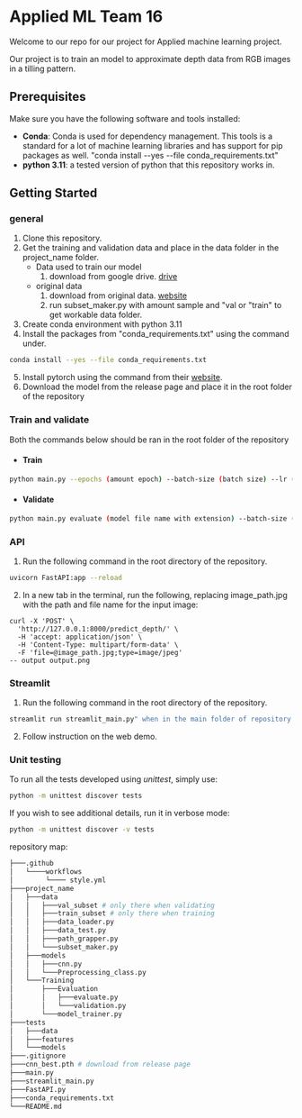# Applied ML Team 16

Welcome to our repo for our project for Applied machine learning project.

Our project is to train an model to approximate depth data from RGB images in a tilling pattern.

## Prerequisites
Make sure you have the following software and tools installed:

- **Conda**: Conda is used for dependency management. This tools is a standard for a lot of machine learning libraries and has support for pip packages as well. "conda install --yes --file conda_requirements.txt"
- **python 3.11**: a tested version of python that this repository works in.

## Getting Started
### general
1. Clone this repository.
2. Get the training and validation data and place in the data folder in the project_name folder.
    * Data used to train our model
        1. download from google drive. [drive](https://drive.google.com/drive/folders/1k_WsVOjaULgb3N2JebxjTVqJjVsw85dP)
    * original data
        1. download from original data. [website](https://diode-dataset.org/)
        2. run subset_maker.py with amount sample and "val or "train" to get workable data folder.
3. Create conda environment with python 3.11
4. Install the packages from "conda_requirements.txt" using the command under.
```bash
conda install --yes --file conda_requirements.txt
```
5. Install pytorch using the command from their [website](https://pytorch.org/).
6. Download the model from the release page and place it in the root folder of the repository

### Train and validate
Both the commands below should be ran in the root folder of the repository

* #### Train
```bash
python main.py --epochs (amount epoch) --batch-size (batch size) --lr (learning rate) --freeze (amount before freeze) cnn
```

* #### Validate
```bash
python main.py evaluate (model file name with extension) --batch-size (batch size)
```

### API
1. Run the following command in the root directory of the repository.
```bash
uvicorn FastAPI:app --reload
```
2. In a new tab in the terminal, run the following, replacing image_path.jpg with the path and file name for the input image:
```
curl -X 'POST' \
  'http://127.0.0.1:8000/predict_depth/' \
  -H 'accept: application/json' \
  -H 'Content-Type: multipart/form-data' \
  -F 'file=@image_path.jpg;type=image/jpeg'
-- output output.png
```

### Streamlit
1. Run the following command in the root directory of the repository.
```bash
streamlit run streamlit_main.py" when in the main folder of repository.
```
2. Follow instruction on the web demo.

### Unit testing

To run all the tests developed using _unittest_, simply use:
```bash
python -m unittest discover tests
```
If you wish to see additional details, run it in verbose mode:
```bash
python -m unittest discover -v tests
```

repository map:
```bash
├───.github
│   └────workflows
│        └──── style.yml
├───project_name
│   ├───data
│   │   ├───val_subset # only there when validating
│   │   ├───train_subset # only there when training
│   │   ├───data_loader.py
│   │   ├───data_test.py
│   │   ├───path_grapper.py
│   │   └───subset_maker.py
│   ├───models
│   │   ├───cnn.py
│   │   └───Preprocessing_class.py
│   └───Training
│       ├───Evaluation
│       │   ├───evaluate.py
│       │   └───validation.py
│       └───model_trainer.py
├───tests
│   ├───data
│   ├───features
│   └───models
├───.gitignore
├───cnn_best.pth # download from release page
├───main.py
├───streamlit_main.py
├───FastAPI.py
├───conda_requirements.txt
└───README.md
```
